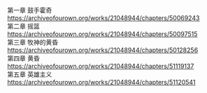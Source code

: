第一章 鼓手霍奇 https://archiveofourown.org/works/21048944/chapters/50069243                                                         
第二章 摇篮 https://archiveofourown.org/works/21048944/chapters/50097515                                                        
第三章 牧神的黄昏 https://archiveofourown.org/works/21048944/chapters/50128256                                                            
第四章 黄昏 https://archiveofourown.org/works/21048944/chapters/51119137                                                               
第五章 英雄主义 https://archiveofourown.org/works/21048944/chapters/51120541
